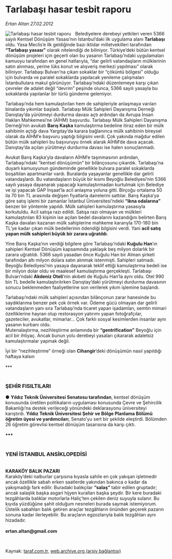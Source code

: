# Tarlabaşı hasar tesbit raporu

*Ertan Altan 27.02.2012*

<div class="yazi"><img align="left" alt="Tarlabaşı hasar tesbit raporu" border="0" src="http://www.taraf.com.tr/fotoraflar/makaleler/tarlabasi-hasar-tesbit-raporu_7290_orijinal.jpg" style="border-right-width:10px; border-color:#FFFFFF"/><p>Belediyelere derebeyi yetkileri veren 5366 sayılı Kentsel Dönüşüm Yasası’nın İstanbul’daki ilk uygulama alanı <b>Tarlabaşı</b> oldu. Yasa Meclis’e ilk geldiğinde bazı iktidar milletvekilleri tarafından <b>“Tarlabaşı yasası”</b> olarak nitelendiği de biliniyor. Türkiye’deki bütün kentsel dönüşüm projeleri için geçerli olan bu yasanın Tarlabaşı’ndaki uygulamaları kamuoyu tarafından en genel hatlarıyla, “dar gelirli vatandaşların mülklerinin satın alınması, yerine lüks konut ve alışveriş merkezi yapılması” olarak biliniyor. Tarlabaşı Bulvarı’na çıkan sokaklar bir “çöküntü bölgesi” olduğu için bulvarda ve paralel sokaklarda yapılacak yenileme çalışmaları İstanbullulara makul görünüyor. Tarlabaşı’ndaki düzenlemeye karşı çıkan çevreler de adalet değil “devrim” peşinde olunca, 5366 sayılı yasayla bu sokaklarda yapılanlar bir türlü gündeme gelemiyor. </p>
<p>Tarlabaşı’nda hem kamulaştırılan hem de sahipleriyle anlaşmaya varılan binalarda yıkımlar başladı. Tarlabaşı Mülk Sahipleri Dayanışma Derneği Danıştay’da yürütmeyi durdurma davası açtı ardından da Avrupa İnsan Hakları Mahkemesi’ne (AİHM) başvurdu. Tarlabaşı Mülk Sahipleri Dayanışma Derneği’nin avukatı <b>Barış Kaşka</b> kamulaştırma bedeline itiraz eden bir mülk sahibinin açtığı dava Yargıtay’da karara bağlanınca mülk sahibinin bireysel olarak da AİHM’e başvuru yaptığı bilgisini verdi. Çok yakında mağdur edilen bütün mülk sahipleri bu başvuruyu örnek alarak AİHM’de dava açacak. Danıştay’da açılan yürütmeyi durdurma davası ise halen sonuçlanmadı. </p>
<p>Avukat Barış Kaşka’yla davaların AİHM’e taşınmasının ardından, Tarlabaşı’ndaki “kentsel dönüşümün” bir bilânçosunu çıkardık. Tarlabaşı’na duyarlı kamuoyunun gündeminde genellikle bulvara paralel sokaklarda boşaltılan apartmanlar vardı. Buralarda yaşayanlar genellikle dar gelirli vatandaşlardı. Bu vatandaşların büyük bir kısmı Beyoğlu Belediyesi’nin 5366 sayılı yasaya dayanarak yapacağı kamulaştırmadan kurtulmak için Belediye ve işi yapacak GAP İnşaat’la acil anlaşma yoluna gitti. Birçoğu ortalama 50 ila 70 bin TL arasında değişen fiyatlarla dairelerini sattılar. Barış Kaşka’ya göre satış işlemi bir zamanlar İstanbul Üniversitesi’ndeki <b>“ikna odalarına”</b> benzer bir yöntemle yapıldı. Mülk sahipleri kamulaştırma yasasıyla korkutuldu. Acil satışa razı edildi. Satışa razı olmayan ve mülkleri kamulaştırılan 83 kişinin ise açılan bedel davalarını kazandığını belirten Barış Kaşka davaları kazanan mülk sahiplerine mahkeme kararıyla 170-180 bin TL’ye kadar çıkan mülk bedellerinin ödendiği bilgisini verdi. Yani <b>acil satış yapan mülk sahipleri büyük bir zarara uğratıldı</b>. </p>
<p>Yine Barış Kaşka’nın verdiği bilgilere göre Tarlabaşı’ndaki <b>Kuğulu Han</b>’ın sahipleri Kentsel Dönüşüm kapsamında yaklaşık beş milyon dolarlık bir zarara uğratıldı. 5366 sayılı yasadan önce Kuğulu Han bir Alman şirketi tarafından altı milyon dolara satın alınmak istenmişti. Sahipleri satmadı. Beyoğlu Belediyesi’nin yasaya dayanarak teklif ettiği kamulaştırma bedeli ise bir milyon dolar oldu ve maalesef kamulaştırma gerçekleşti. Tarlabaşı Bulvarı’ndaki <b>Akdeniz Oteli</b>’nin akıbeti de Kuğulu Han’la aynı oldu. Otel 990 bin TL bedelle kamulaştırılırken Danıştay’daki yürütmeyi durdurma davasının sonucu beklenmeden faaliyetlerine son verilerek yıkım işlemine başlandı. </p>
<p>Tarlabaşı’ndaki mülk sahipleri açısından bilânçonun zarar hanesinde bu saydıklarıma benzer pek çok örnek var. Ödeme gücü olmayan dar gelirli vatandaşların yanı sıra Tarlabaşı’nda ticaret yapan işadamları, semtin mimari özelliklerine hayran olup restorasyon yatırımı yapan fotoğrafçılar, gazeteciler, avukatlar, mimarlar... Çok farklı sosyal kesimlerden insanlar aynı yasanın kurbanı oldu. <br/>Mutenalaştırma, nezihleştirme anlamında bir <b>“gentrification”</b> Beyoğlu için acil bir ihtiyaç. Ancak bunun yolu derebeyi yasaları çıkararak adaletsiz kamulaştırmalar yapmak değil. </p>
<p>İyi bir “nezihleştirme” örneği olan <b>Cihangir</b>’deki dönüşümün nasıl yapıldığı haftaya kalsın<br/><br/>***<br/> </p>
<h3>ŞEHİR FISILTILARI</h3><b>
<p></p></b>● <strong>Yıldız Teknik Üniversitesi Senatosu tarafından</strong>, kentsel dönüşüm konusunda üretilen politikaların uygulaması konusunda Çevre ve Şehircilik Bakanlığı’na destek verileceği yönündeki deklarasyonu üniversiteyi karıştırdı. <strong>Yıldız Teknik Üniversitesi Şehir ve Bölge Planlama Bölümü</strong> <strong>öğretim üyesi ve yardımcıları</strong>, Senato’yu sert bir şekilde eleştirdi. Bölümden 26 öğretim görevlisi kentsel dönüşüm tasarısına da karşı çıktı.<br/><br/><b>***<br/><br/></b>
<h3>YENİ İSTANBUL ANSİKLOPEDİSİ</h3>
<p><b><br/>KARAKÖY BALIK PAZARI<br/></b>Karaköy’deki nalburlar çarşısına kıyasla sahile en çok yakışan işletmedir ancak özellikle sabah erken saatlerde yakından bakınca o kadar da yakışmadığı fark edilir. Buradaki balıkçılar <b>“salaş”</b> tabir edilen gruptadır; ancak salaşlık başka asgari hijyen kuralları başka şeydir. Bir kere buradaki tezgâhlarda balıklar motorlarla Haliç’ten çekilen deniz suyuyla sulanır. Bu kıyıda yüzdüğüne şahit olduğum nesneleri burada saymak istemiyorum. Üstelik sabahları balık getiren araçlar tezgâhların önünden geçerek pazarın sonuna kadar ilerleyebilir. Bu araçların egzozlarıyla balık tezgâhları aynı hizadadır.<br/><br/><b>ertan.altan@gmail.com</b></p>
<p><b> </b></p>
</div>

Kaynak: [taraf.com.tr](http://www.taraf.com.tr/ertan-altan/makale-tarlabasi-hasar-tesbit-raporu.htm), [web.archive.org (arşiv bağlantısı)](http://web.archive.org/web/20131107022020/http://www.taraf.com.tr/ertan-altan/makale-tarlabasi-hasar-tesbit-raporu.htm)
